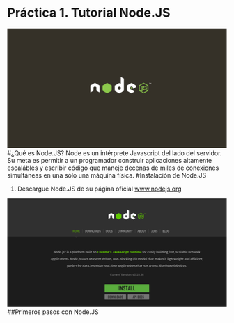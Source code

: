 Práctica 1. Tutorial Node.JS
============================
![](./img/logoNode.jpg)
#¿Qué es Node.JS?
Node es un intérprete Javascript del lado del servidor. Su meta es permitir a un programador construir aplicaciones altamente escalábles y escribir código que maneje decenas de miles de conexiones simultáneas en una sólo una máquina física.
#Instalación de Node.JS
1. Descargue Node.JS de su página oficial www.nodejs.org
<!-- ![alt text](http://path/to/img.jpg "Title") -->
![](./img/imgPaginaPrincipal.png)
##Primeros pasos con Node.JS
